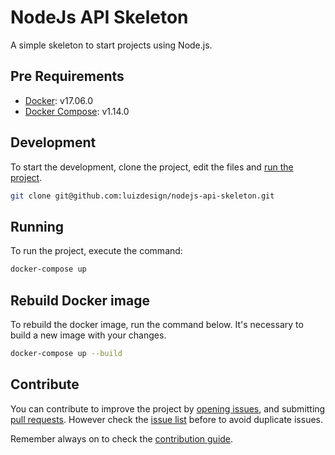 # NodeJs API Skeleton
A simple skeleton to start projects using Node.js.

## Pre Requirements
- [Docker](https://www.docker.com): v17.06.0
- [Docker Compose](https://docs.docker.com/compose/): v1.14.0

## Development
To start the development, clone the project, edit the files and [run the project](#running).
```sh
git clone git@github.com:luizdesign/nodejs-api-skeleton.git
```

## Running
To run the project, execute the command:
```sh
docker-compose up
```

## Rebuild Docker image
To rebuild the docker image, run the command below. It's necessary to build a new image with your changes.
```sh
docker-compose up --build
```

## Contribute
You can contribute to improve the project by [opening issues](https://github.com/luizdesign/nodejs-api-skeleton/issues/new), and submitting [pull requests](https://github.com/luizdesign/nodejs-api-skeleton/pulls). However check the [issue list](https://github.com/luizdesign/nodejs-api-skeleton/issues) before to avoid duplicate issues.

Remember always on to check the [contribution guide](https://github.com/luizdesign/nodejs-api-skeleton/blob/master/CONTRIBUTING.md).
